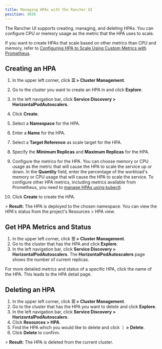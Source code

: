 ```yaml
---
title: Managing HPAs with the Rancher UI
position: 3028
---
```


The Rancher UI supports creating, managing, and deleting HPAs. You can configure CPU or memory usage as the metric that the HPA uses to scale.

If you want to create HPAs that scale based on other metrics than CPU and memory, refer to [Configuring HPA to Scale Using Custom Metrics with Prometheus](https://rancher.com/docs/rancher/v2.6/en/k8s-in-rancher/horitzontal-pod-autoscaler/manage-hpa-with-kubectl/#configuring-hpa-to-scale-using-custom-metrics-with-prometheus).

## Creating an HPA

1. In the upper left corner, click **☰ \> Cluster Management**.
1. Go to the cluster you want to create an HPA in and click **Explore**.
1. In the left navigation bar, click **Service Discovery \> HorizontalPodAutoscalers**.
1. Click **Create**.
1. Select a **Namespace** for the HPA.
1. Enter a **Name** for the HPA.
1. Select a **Target Reference** as scale target for the HPA.
1. Specify the **Minimum Replicas** and **Maximum Replicas** for the HPA.
1. Configure the metrics for the HPA. You can choose memory or CPU usage as the metric that will cause the HPA to scale the service up or down. In the **Quantity** field, enter the percentage of the workload's memory or CPU usage that will cause the HPA to scale the service. To configure other HPA metrics, including metrics available from Prometheus, you need to [manage HPAs using kubectl](https://rancher.com/docs/rancher/v2.6/en/k8s-in-rancher/horitzontal-pod-autoscaler/manage-hpa-with-kubectl/#configuring-hpa-to-scale-using-custom-metrics-with-prometheus).

1. Click **Create** to create the HPA.

\> **Result:** The HPA is deployed to the chosen namespace. You can view the HPA's status from the project's Resources \> HPA view.

## Get HPA Metrics and Status

1. In the upper left corner, click **☰ \> Cluster Management**.
1. Go to the cluster that has the HPA and click **Explore**.
1. In the left navigation bar, click **Service Discovery \> HorizontalPodAutoscalers**. The **HorizontalPodAutoscalers** page shows the number of current replicas.

For more detailed metrics and status of a specific HPA, click the name of the HPA. This leads to the HPA detail page.


## Deleting an HPA

1. In the upper left corner, click **☰ \> Cluster Management**.
1. Go to the cluster that has the HPA you want to delete and click **Explore**.
1. In the left navigation bar, click **Service Discovery \> HorizontalPodAutoscalers**.
1. Click **Resources \> HPA**.
1. Find the HPA which you would like to delete and click **⋮ \> Delete**.
1. Click **Delete** to confirm.

\> **Result:** The HPA is deleted from the current cluster.
